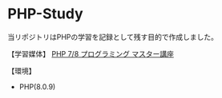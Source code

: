 # PHP-Study
当リポジトリはPHPの学習を記録として残す目的で作成しました。

【学習媒体】
[PHP 7/8 プログラミング マスター講座](https://www.udemy.com/course/php-master/)

【環境】
- PHP(8.0.9)
